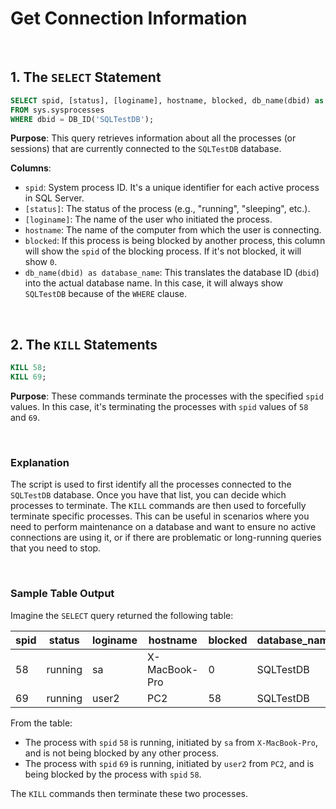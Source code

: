 # Get Connection Information

<br>

## 1. The `SELECT` Statement

```sql
SELECT spid, [status], [loginame], hostname, blocked, db_name(dbid) as database_name
FROM sys.sysprocesses
WHERE dbid = DB_ID('SQLTestDB');
```

**Purpose**: This query retrieves information about all the processes (or sessions) that are currently connected to the `SQLTestDB` database.

**Columns**:

- `spid`: System process ID. It's a unique identifier for each active process in SQL Server.
- `[status]`: The status of the process (e.g., "running", "sleeping", etc.).
- `[loginame]`: The name of the user who initiated the process.
- `hostname`: The name of the computer from which the user is connecting.
- `blocked`: If this process is being blocked by another process, this column will show the `spid` of the blocking process. If it's not blocked, it will show `0`.
- `db_name(dbid) as database_name`: This translates the database ID (`dbid`) into the actual database name. In this case, it will always show `SQLTestDB` because of the `WHERE` clause.

<br>

## 2. The `KILL` Statements

```sql
KILL 58;
KILL 69;
```

**Purpose**: These commands terminate the processes with the specified `spid` values. In this case, it's terminating the processes with `spid` values of `58` and `69`.

<br>

### Explanation

The script is used to first identify all the processes connected to the `SQLTestDB` database. Once you have that list, you can decide which processes to terminate. The `KILL` commands are then used to forcefully terminate specific processes. This can be useful in scenarios where you need to perform maintenance on a database and want to ensure no active connections are using it, or if there are problematic or long-running queries that you need to stop.

<br>

### Sample Table Output

Imagine the `SELECT` query returned the following table:

| spid | status  | loginame | hostname      | blocked | database_name |
|------|---------|----------|---------------|---------|---------------|
| 58   | running | sa       | X-MacBook-Pro | 0       | SQLTestDB     |
| 69   | running | user2    | PC2           | 58      | SQLTestDB     |

From the table:

- The process with `spid` `58` is running, initiated by `sa` from `X-MacBook-Pro`, and is not being blocked by any other process.
- The process with `spid` `69` is running, initiated by `user2` from `PC2`, and is being blocked by the process with `spid` `58`.

The `KILL` commands then terminate these two processes.

